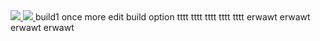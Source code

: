 
<a href="http:////10.10.8.18:8111/viewType.html?buildTypeId=FlaskApi_Build&guest=1"> 
<img src="http://83.145.15.242:8111/app/rest/builds/buildType:(id:FlaskApi_Build)/statusIcon"/>
</a>
<a href="http://10.10.8.19:8000/docs/flask-api/en/latest/">
<img src="http://83.145.15.242:8000/projects/flask-api/badge/?version=latest&style=plastic"/>
</a>
build1
once more edit build option
tttt
tttt
tttt
tttt
tttt
erwawt
erwawt
erwawt
erwawt

